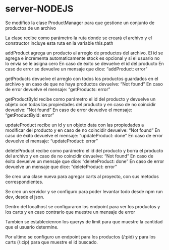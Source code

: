 # server-NODEJS

Se modificó la clase ProductManager para que gestione un conjunto de productos de un archivo

La clase recibe como parámetro la ruta donde se creará el archivo y el constructor incluye esta ruta en la variable this.path

addProduct agrega un producto al arreglo de productos del archivo. El id se agrega e incrementa automaticamente stock es opcional y si el usuario no lo envía se le asigna cero En caso de éxito se devuelve el id del producto En caso de error se devuelve un mensaje que dice: “addProduct: error”

getProducts devuelve el arreglo con todos los productos guardados en el archivo y en caso de que no haya productos devuelve: “Not found” En caso de error devuelve el mensaje: “getProducts: error”

getProductById recibe como parámetro el id del producto y devuelve un objeto con todas las propiedades del producto y en caso de no coincidir devuelve: “Not found” En caso de error devuelve el mensaje: “getProductById: error”

updateProduct recibe un id y un objeto data con las propiedades a modificar del producto y en caso de no coincidir devuelve: “Not found” En caso de éxito devuelve el mensaje: “updateProduct: done” En caso de error devuelve el mensaje: “updateProduct: error”

deleteProduct recibe como parámetro el id del producto y borra el producto del archivo y en caso de no coincidir devuelve: “Not found” En caso de éxito devuelve un mensaje que dice: “deleteProduct: done” En caso de error devuelve un mensaje que dice: “deleteProduct: error”

Se creo una clase nueva para agregar carts al proyecto, con sus metodos correspondientes.

Se creo un servidor y se configuro para poder levantar todo desde npm run dev, desde el json.

Dentro del localhost se configuraron los endpoint para ver los productos y los carts y en caso contrario que muestre un mensaje de error

Tambien se establecienron los querys de limit para que muestre la cantidad que el usuario determine.

Por ultimo se configuro un endpoint para los productos (/:pid) y para los carts (/:cip) para que muestre el id buscado.